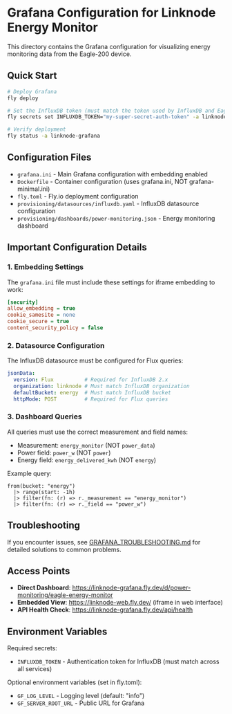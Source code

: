 # Grafana Configuration for Linknode Energy Monitor

This directory contains the Grafana configuration for visualizing energy monitoring data from the Eagle-200 device.

## Quick Start

```bash
# Deploy Grafana
fly deploy

# Set the InfluxDB token (must match the token used by InfluxDB and Eagle monitor)
fly secrets set INFLUXDB_TOKEN="my-super-secret-auth-token" -a linknode-grafana

# Verify deployment
fly status -a linknode-grafana
```

## Configuration Files

- `grafana.ini` - Main Grafana configuration with embedding enabled
- `Dockerfile` - Container configuration (uses grafana.ini, NOT grafana-minimal.ini)
- `fly.toml` - Fly.io deployment configuration
- `provisioning/datasources/influxdb.yaml` - InfluxDB datasource configuration
- `provisioning/dashboards/power-monitoring.json` - Energy monitoring dashboard

## Important Configuration Details

### 1. Embedding Settings

The `grafana.ini` file must include these settings for iframe embedding to work:

```ini
[security]
allow_embedding = true
cookie_samesite = none
cookie_secure = true
content_security_policy = false
```

### 2. Datasource Configuration

The InfluxDB datasource must be configured for Flux queries:

```yaml
jsonData:
  version: Flux          # Required for InfluxDB 2.x
  organization: linknode # Must match InfluxDB organization
  defaultBucket: energy  # Must match InfluxDB bucket
  httpMode: POST         # Required for Flux queries
```

### 3. Dashboard Queries

All queries must use the correct measurement and field names:

- Measurement: `energy_monitor` (NOT `power_data`)
- Power field: `power_w` (NOT `power`)
- Energy field: `energy_delivered_kwh` (NOT `energy`)

Example query:
```flux
from(bucket: "energy")
  |> range(start: -1h)
  |> filter(fn: (r) => r._measurement == "energy_monitor")
  |> filter(fn: (r) => r._field == "power_w")
```

## Troubleshooting

If you encounter issues, see [GRAFANA_TROUBLESHOOTING.md](../GRAFANA_TROUBLESHOOTING.md) for detailed solutions to common problems.

## Access Points

- **Direct Dashboard**: https://linknode-grafana.fly.dev/d/power-monitoring/eagle-energy-monitor
- **Embedded View**: https://linknode-web.fly.dev/ (iframe in web interface)
- **API Health Check**: https://linknode-grafana.fly.dev/api/health

## Environment Variables

Required secrets:
- `INFLUXDB_TOKEN` - Authentication token for InfluxDB (must match across all services)

Optional environment variables (set in fly.toml):
- `GF_LOG_LEVEL` - Logging level (default: "info")
- `GF_SERVER_ROOT_URL` - Public URL for Grafana